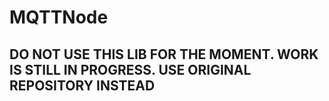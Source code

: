 # MQTTNode
## DO NOT USE THIS LIB FOR THE MOMENT. WORK IS STILL IN PROGRESS. USE ORIGINAL REPOSITORY INSTEAD
